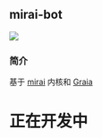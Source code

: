 mirai-bot
-------------
	
<a href="https://www.python.org" alt="python"><img src="https://img.shields.io/badge/python-3.8+-blue" /></a>
	
### 简介	
基于 [mirai](https://github.com/mamoe/mirai) 内核和 [Graia](https://github.com/GraiaProject/Application)

# 正在开发中